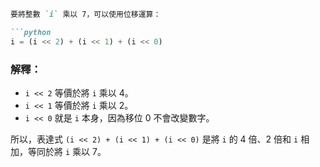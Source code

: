 ```md
要將整數 `i` 乘以 7，可以使用位移運算：

```python
i = (i << 2) + (i << 1) + (i << 0)
```

### 解釋：
- `i << 2` 等價於將 `i` 乘以 4。
- `i << 1` 等價於將 `i` 乘以 2。
- `i << 0` 就是 `i` 本身，因為移位 0 不會改變數字。

所以，表達式 `(i << 2) + (i << 1) + (i << 0)` 是將 `i` 的 4 倍、2 倍和 `i` 相加，等同於將 `i` 乘以 7。
```
